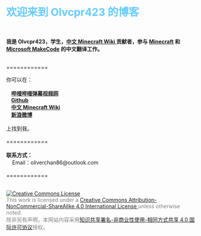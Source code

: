 <h1>
  <font color="#66ccff">
    <b>
      欢迎来到 Olvcpr423 的博客
    </b>
  </font>
</h1>
<br>
<p>
  <b>
    我是 Olvcpr423，学生，<a href='https://minecraft-zh.gamepedia.com'>中文 Minecraft Wiki </a>贡献者，参与 <a href='https://crowdin.com/project/minecraft/zh-CN'>Minecraft</a> 和 <a href='https://crowdin.com/project/kindscript/zh-CN'>Microsoft MakeCode</a> 的中文翻译工作。
  </b>
</p>
<br>
============
<p>
  你可以在：
  <br>
  <br>
  <b>
  &nbsp;&nbsp;&nbsp;&nbsp;<a href='https://space.bilibili.com/362073308'>哔哩哔哩弹幕视频网</a>
  <br>
  &nbsp;&nbsp;&nbsp;&nbsp;<a href='https://github.com/Olvcpr423'>Github</a>
  <br>
  &nbsp;&nbsp;&nbsp;&nbsp;<a href='https://minecraft-zh.gamepedia.com'>中文 Minecraft Wiki</a>
  <br>
  &nbsp;&nbsp;&nbsp;&nbsp;<a href='https://weibo.com/u/5019035592'>新浪微博</a>
  </b>
  <br>
  <br>
  上找到我。
  <br>
  <br>
============
  <br>
  <br>
  <b>
  联系方式：
  </b>
  <br>
  &nbsp;&nbsp;&nbsp;&nbsp;Email：oliverchan86@outlook.com
  <br>
  <br>
============
</p>
<p>
  <br>
  <font color='#808080'>
    <a rel="license" href="http://creativecommons.org/licenses/by-nc-sa/4.0/"><img alt="Creative Commons License" style="border-width:0" src="https://i.creativecommons.org/l/by-nc-sa/4.0/88x31.png" /></a><br />This work is licensed under a <a rel="license" href="http://creativecommons.org/licenses/by-nc-sa/4.0/">Creative Commons Attribution-NonCommercial-ShareAlike 4.0 International License </a>unless otherwise noted.
    <br>
    除非另有声明，本网站内容采用<a rel="license" href="http://creativecommons.org/licenses/by-nc-sa/4.0/">知识共享署名-非商业性使用-相同方式共享 4.0 国际许可协议</a>授权。
  </font>
</p>
